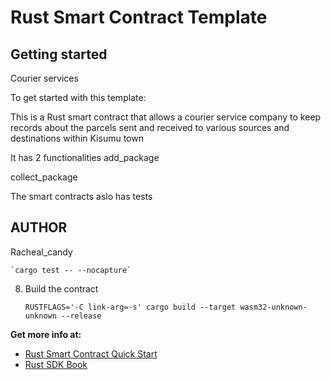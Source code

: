 # Rust Smart Contract Template

## Getting started
Courier services

To get started with this template:

This is a Rust smart contract that allows a courier service company to keep records about the parcels sent and received to various sources and destinations within Kisumu town

It has 2 functionalities
add_package

collect_package

The smart contracts aslo has tests

## AUTHOR
Racheal_candy


    `cargo test -- --nocapture`

8. Build the contract

    `RUSTFLAGS='-C link-arg=-s' cargo build --target wasm32-unknown-unknown --release`

**Get more info at:**

* [Rust Smart Contract Quick Start](https://docs.near.org/develop/prerequisites)
* [Rust SDK Book](https://www.near-sdk.io/)
